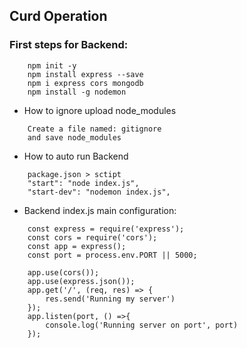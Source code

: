 ## Curd Operation
### First steps for Backend:
```	
	npm init -y
	npm install express --save
	npm i express cors mongodb
	npm install -g nodemon
```

- How to ignore upload node_modules
```	
	Create a file named: gitignore
	and save node_modules
```

- How to auto run Backend
```	
	package.json > sctipt
	"start": "node index.js",
	"start-dev": "nodemon index.js",
```

- Backend index.js main configuration:
```	
	const express = require('express');
	const cors = require('cors');
	const app = express();
	const port = process.env.PORT || 5000;

	app.use(cors());
	app.use(express.json());
	app.get('/', (req, res) => {
	    res.send('Running my server')
	});
	app.listen(port, () =>{
	    console.log('Running server on port', port)
	});
```